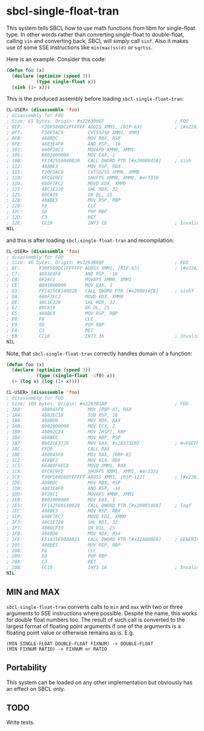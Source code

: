 # sbcl-single-float-tran

This system tells SBCL how to use math functions from libm for single-float
type. In other words rather than converting single-float to double-float,
calling `sin` and converting back, SBCL will simply call `sinf`. Also it makes
use of some SSE instructions like `min(max)ss(d)` or `sqrtss`.

Here is an example. Consider this code:

``` lisp
(defun foo (x)
  (declare (optimize (speed 3))
           (type single-float x))
  (sinh (1+ x)))
```

This is the produced assembly before loading `sbcl-single-float-tran`:

``` lisp
CL-USER> (disassemble 'foo)
; disassembly for FOO
; Size: 65 bytes. Origin: #x226390EF                          ; FOO
; 0EF:       F30F580DC1FFFFFF ADDSS XMM1, [RIP-63]            ; [#x226390B8]
; 0F7:       F30F5AC9         CVTSS2SD XMM1, XMM1
; 0FB:       488BDC           MOV RBX, RSP
; 0FE:       4883E4F0         AND RSP, -16
; 102:       660F28C1         MOVAPD XMM0, XMM1
; 106:       B801000000       MOV EAX, 1
; 10B:       FF142558040020   CALL QWORD PTR [#x20000458]     ; sinh
; 112:       488BE3           MOV RSP, RBX
; 115:       F20F5AC0         CVTSD2SS XMM0, XMM0
; 119:       0FC6C0FC         SHUFPS XMM0, XMM0, #4r3330
; 11D:       660F7EC2         MOVD EDX, XMM0
; 121:       48C1E220         SHL RDX, 32
; 125:       80CA19           OR DL, 25
; 128:       488BE5           MOV RSP, RBP
; 12B:       F8               CLC
; 12C:       5D               POP RBP
; 12D:       C3               RET
; 12E:       CC10             INT3 16                         ; Invalid argument count trap
NIL
```

and this is after loading `sbcl-single-float-tran` and recompilation:

``` lisp
CL-USER> (disassemble 'foo)
; disassembly for FOO
; Size: 46 bytes. Origin: #x2263B0BF                          ; FOO
; BF:       F30F580DC1FFFFFF ADDSS XMM1, [RIP-63]             ; [#x2263B088]
; C7:       4883E4F0         AND RSP, -16
; CB:       0F28C1           MOVAPS XMM0, XMM1
; CE:       B801000000       MOV EAX, 1
; D3:       FF1425C8140020   CALL QWORD PTR [#x200014C8]      ; sinhf
; DA:       660F7EC2         MOVD EDX, XMM0
; DE:       48C1E220         SHL RDX, 32
; E2:       80CA19           OR DL, 25
; E5:       488BE5           MOV RSP, RBP
; E8:       F8               CLC
; E9:       5D               POP RBP
; EA:       C3               RET
; EB:       CC10             INT3 16                          ; Invalid argument count trap
NIL
```

Note, that `sbcl-single-float-tran` correctly handles domain of a function:

``` lisp
(defun foo (x)
  (declare (optimize (speed 3))
           (type (single-float -1f0) x))
  (+ (log x) (log (1+ x))))
```

``` lisp
CL-USER> (disassemble 'foo)
; disassembly for FOO
; Size: 109 bytes. Origin: #x2263B1A0                         ; FOO
; 1A0:       488945F8         MOV [RBP-8], RAX
; 1A4:       4883EC10         SUB RSP, 16
; 1A8:       488BD0           MOV RDX, RAX
; 1AB:       B902000000       MOV ECX, 2
; 1B0:       48892C24         MOV [RSP], RBP
; 1B4:       488BEC           MOV RBP, RSP
; 1B7:       B8021E3720       MOV EAX, #x20371E02             ; #<FDEFN LOG>
; 1BC:       FFD0             CALL RAX
; 1BE:       488B45F8         MOV RAX, [RBP-8]
; 1C2:       4C8BF2           MOV R14, RDX
; 1C5:       66480F6EC8       MOVQ XMM1, RAX
; 1CA:       0FC6C9FD         SHUFPS XMM1, XMM1, #4r3331
; 1CE:       F30F580D86FFFFFF ADDSS XMM1, [RIP-122]           ; [#x2263B15C]
; 1D6:       488BDC           MOV RBX, RSP
; 1D9:       4883E4F0         AND RSP, -16
; 1DD:       0F28C1           MOVAPS XMM0, XMM1
; 1E0:       B801000000       MOV EAX, 1
; 1E5:       FF142588140020   CALL QWORD PTR [#x20001488]     ; logf
; 1EC:       488BE3           MOV RSP, RBX
; 1EF:       660F7EC7         MOVD EDI, XMM0
; 1F3:       48C1E720         SHL RDI, 32
; 1F7:       4080CF19         OR DIL, 25
; 1FB:       498BD6           MOV RDX, R14
; 1FE:       FF1425E800A021   CALL QWORD PTR [#x21A000E8]     ; GENERIC-+
; 205:       488BE5           MOV RSP, RBP
; 208:       F8               CLC
; 209:       5D               POP RBP
; 20A:       C3               RET
; 20B:       CC10             INT3 16                         ; Invalid argument count trap
NIL
```

## MIN and MAX

`sbcl-single-float-tran` converts calls to `min` and `max` with two or three
arguments to SSE instructions where possible. Despite the name, this works for
double float numbers too. The result of such call is converted to the largest
format of floating point arguments if one of the arguments is a floating point
value or otherwise remains as is. E.g.

~~~~
(MIN SINGLE-FLOAT DOUBLE-FLOAT FIXNUM) -> DOUBLE-FLOAT
(MIN FIXNUM RATIO) -> FIXNUM or RATIO
~~~~

## Portability

This system can be loaded on any other implementation but obviously has an
effect on SBCL only.

## TODO

Write tests.
